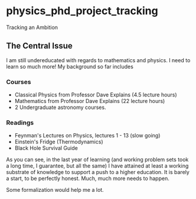 # physics_phd_project_tracking
Tracking an Ambition

## The Central Issue
I am still undereducated with regards to mathematics and physics. I need to learn so much more! My background so far includes 

### Courses
- Classical Physics from Professor Dave Explains (4.5 lecture hours)
- Mathematics from Professor Dave Explains (22 lecture hours)
- 2 Undergraduate astronomy courses.

### Readings 
- Feynman's Lectures on Physics, lectures 1 - 13 (slow going)
- Einstein's Fridge (Thermodynamics)
- Black Hole Survival Guide

As you can see, in the last year of learning (and working problem sets took a long time, I guarantee, but all the same) I have attained at least a working substrate of knowledge to support a push to a higher education. It is barely a start, to be perfectly honest. Much, much more needs to happen. 

Some formalization would help me a lot. 
